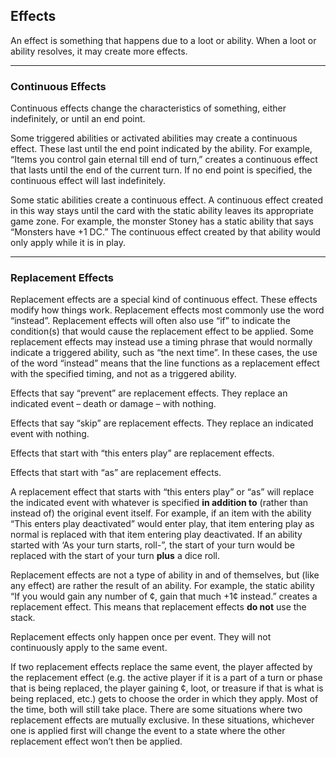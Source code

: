 Effects
-------

An effect is something that happens due to a loot or ability. When a loot or ability resolves, it may create more effects.

* * *

### Continuous Effects

Continuous effects change the characteristics of something, either indefinitely, or until an end point.

Some triggered abilities or activated abilities may create a continuous effect. These last until the end point indicated by the ability. For example, “Items you control gain eternal till end of turn,” creates a continuous effect that lasts until the end of the current turn. If no end point is specified, the continuous effect will last indefinitely.

Some static abilities create a continuous effect. A continuous effect created in this way stays until the card with the static ability leaves its appropriate game zone. For example, the monster Stoney has a static ability that says “Monsters have +1 DC.” The continuous effect created by that ability would only apply while it is in play.

* * *

### Replacement Effects

Replacement effects are a special kind of continuous effect. These effects modify how things work. Replacement effects most commonly use the word “instead”. Replacement effects will often also use “if” to indicate the condition(s) that would cause the replacement effect to be applied. Some replacement effects may instead use a timing phrase that would normally indicate a triggered ability, such as “the next time”. In these cases, the use of the word “instead” means that the line functions as a replacement effect with the specified timing, and not as a triggered ability.

Effects that say “prevent” are replacement effects. They replace an indicated event – death or damage – with nothing.

Effects that say “skip” are replacement effects. They replace an indicated event with nothing.

Effects that start with “this enters play” are replacement effects.

Effects that start with “as” are replacement effects.

A replacement effect that starts with “this enters play” or “as” will replace the indicated event with whatever is specified **in addition to** (rather than instead of) the original event itself. For example, if an item with the ability “This enters play deactivated” would enter play, that item entering play as normal is replaced with that item entering play deactivated. If an ability started with ‘As your turn starts, roll-”, the start of your turn would be replaced with the start of your turn **plus** a dice roll.

Replacement effects are not a type of ability in and of themselves, but (like any effect) are rather the result of an ability. For example, the static ability “If you would gain any number of ¢, gain that much +1¢ instead.” creates a replacement effect. This means that replacement effects **do not** use the stack.

Replacement effects only happen once per event. They will not continuously apply to the same event.

If two replacement effects replace the same event, the player affected by the replacement effect (e.g. the active player if it is a part of a turn or phase that is being replaced, the player gaining ¢, loot, or treasure if that is what is being replaced, etc.) gets to choose the order in which they apply. Most of the time, both will still take place. There are some situations where two replacement effects are mutually exclusive. In these situations, whichever one is applied first will change the event to a state where the other replacement effect won’t then be applied.

